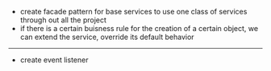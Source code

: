 - create facade pattern for base services to use one class of services through out all the project
- if there is a certain buisness rule for the creation of a certain object, we can extend the service, override its default behavior


--- 
- create event listener